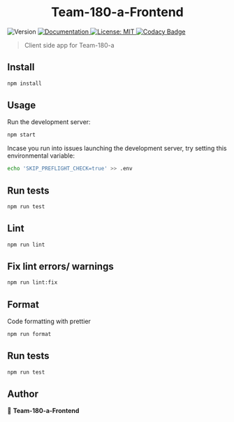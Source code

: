 <h1 align="center">Team-180-a-Frontend</h1>
<p>
  <img alt="Version" src="https://img.shields.io/badge/version-0.1.0-blue.svg?cacheSeconds=2592000" />
  <a href="README.md" target="_blank">
    <img alt="Documentation" src="https://img.shields.io/badge/documentation-yes-brightgreen.svg" />
  </a>
  <a href="LICENSE" target="_blank">
    <img alt="License: MIT" src="https://img.shields.io/badge/License-MIT-yellow.svg" />
  </a>
  <a href="https://app.codacy.com/gh/BuildForSDGCohort2/Team-180-a-Frontend?utm_source=github.com&utm_medium=referral&utm_content=BuildForSDGCohort2/Team-180-a-Frontend&utm_campaign=Badge_Grade_Settings" target="_blank">
    <img alt="Codacy Badge" src="https://api.codacy.com/project/badge/Grade/dce60ca7a76344a9989cbea885395289">
  </a>
</p>

> Client side app for Team-180-a

## Install

```sh
npm install
```

## Usage

Run the development server:

```sh
npm start
```

Incase you run into issues launching the development server, try setting this environmental variable:

```sh
echo 'SKIP_PREFLIGHT_CHECK=true' >> .env
```

## Run tests

```sh
npm run test
```

## Lint

```sh
npm run lint
```

## Fix lint errors/ warnings

```sh
npm run lint:fix
```

## Format
Code formatting with prettier

```sh
npm run format
```

## Run tests

```sh
npm run test
```

## Author

👤 **Team-180-a-Frontend**
